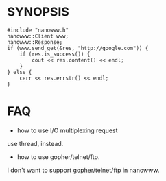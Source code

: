 # SYNOPSIS

    #include "nanowww.h"
    nanowww::Client www;
    nanowww::Response;
    if (www.send_get(&res, "http://google.com")) {
        if (res.is_success()) {
            cout << res.content() << endl;
        }
    } else {
        cerr << res.errstr() << endl;
    }

# FAQ

- how to use I/O multiplexing request

use thread, instead.

- how to use gopher/telnet/ftp.

I don't want to support gopher/telnet/ftp in nanowww.